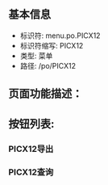 
## 基本信息

- 标识符: menu.po.PICX12
- 标识符缩写: PICX12
- 类型: 菜单
- 路径: /po/PICX12

## 页面功能描述：





## 按钮列表:


### PICX12导出



### PICX12查询


